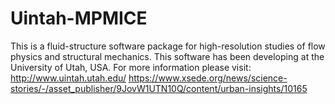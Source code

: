 # Uintah-MPMICE
This is a fluid-structure software package for high-resolution studies of flow physics and structural mechanics.
This software has been developing at the University of Utah, USA.
For more information please visit:
http://www.uintah.utah.edu/
https://www.xsede.org/news/science-stories/-/asset_publisher/9JovW1UTN10Q/content/urban-insights/10165
